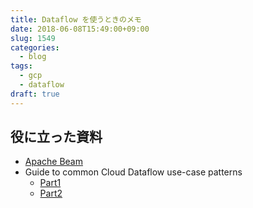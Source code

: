 ```yaml
---
title: Dataflow を使うときのメモ
date: 2018-06-08T15:49:00+09:00
slug: 1549
categories:
  - blog
tags:
  - gcp
  - dataflow
draft: true
---
```



## 役に立った資料

* [Apache Beam](https://beam.apache.org/documentation/programming-guide/)
* Guide to common Cloud Dataflow use-case patterns
  * [Part1](https://cloud.google.com/blog/big-data/2017/06/guide-to-common-cloud-dataflow-use-case-patterns-part-1)
  * [Part2](https://cloud.google.com/blog/big-data/2017/06/guide-to-common-cloud-dataflow-use-case-patterns-part-2)
